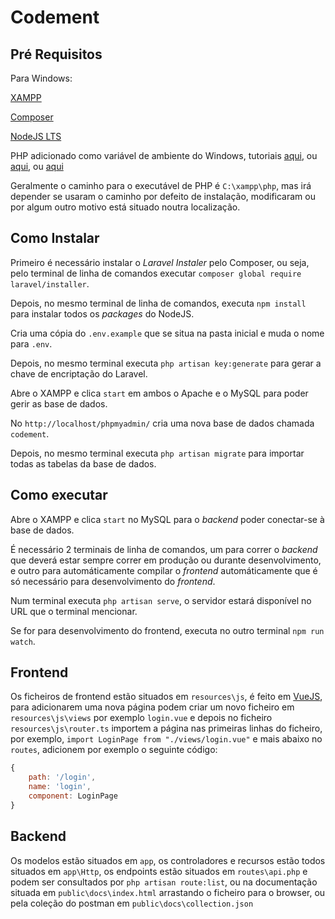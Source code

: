 # Codement

## Pré Requisitos

Para Windows:

[XAMPP](https://www.apachefriends.org/index.html)

[Composer](https://getcomposer.org/)

[NodeJS LTS](https://nodejs.org/en/)

PHP adicionado como variável de ambiente do Windows, tutoriais [aqui](https://stackoverflow.com/questions/10753024/how-to-access-the-command-line-for-xampp-on-windows/46408671#46408671), ou [aqui](https://www.java.com/pt_BR/download/help/path.xml), ou [aqui](https://pt.stackoverflow.com/questions/5024/como-mudar-o-path-nos-windows)

Geralmente o caminho para o executável de PHP é `C:\xampp\php`, mas irá depender se usaram o caminho por defeito de instalação, modificaram ou por algum outro motivo está situado noutra localização.

## Como Instalar

Primeiro é necessário instalar o *Laravel Instaler* pelo Composer, ou seja, pelo terminal de linha de comandos executar `composer global require laravel/installer`.

Depois, no mesmo terminal de linha de comandos, executa `npm install` para instalar todos os *packages* do NodeJS.

Cria uma cópia do `.env.example` que se situa na pasta inicial e muda o nome para `.env`.

Depois, no mesmo terminal executa `php artisan key:generate` para gerar a chave de encriptação do Laravel.

Abre o XAMPP e clica `start` em ambos o Apache e o MySQL para poder gerir as base de dados.

No `http://localhost/phpmyadmin/` cria uma nova base de dados chamada `codement`.

Depois, no mesmo terminal executa `php artisan migrate` para importar todas as tabelas da base de dados.

## Como executar

Abre o XAMPP e clica `start` no MySQL para o *backend* poder conectar-se à base de dados.

É necessário 2 terminais de linha de comandos, um para correr o *backend* que deverá estar sempre correr em produção ou durante desenvolvimento, e outro para automáticamente compilar o *frontend* automáticamente que é só necessário para desenvolvimento do *frontend*.

Num terminal executa `php artisan serve`, o servidor estará disponível no URL que o terminal mencionar.

Se for para desenvolvimento do frontend, executa no outro terminal `npm run watch`.

## Frontend

Os ficheiros de frontend estão situados em `resources\js`, é feito em [VueJS](https://vuejs.org/), para adicionarem uma nova página podem criar um novo ficheiro em `resources\js\views` por exemplo `login.vue` e depois no ficheiro `resources\js\router.ts` importem a página nas primeiras linhas do ficheiro, por exemplo, `import LoginPage from "./views/login.vue"` e mais abaixo no `routes`, adicionem por exemplo o seguinte código:

```js
{
    path: '/login',
    name: 'login',
    component: LoginPage
}
```

## Backend

Os modelos estão situados em `app`, os controladores e recursos estão todos situados em `app\Http`, os endpoints estão situados em `routes\api.php` e podem ser consultados por `php artisan route:list`, ou na documentação situada em `public\docs\index.html` arrastando o ficheiro para o browser, ou pela coleção do postman em `public\docs\collection.json`
